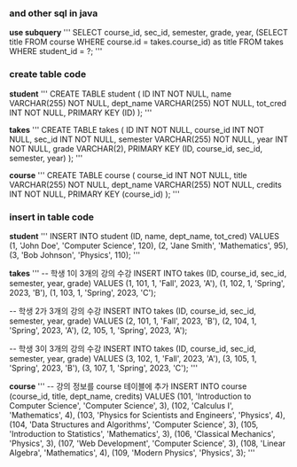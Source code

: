 ### and other sql in java
**use subquery**
'''
SELECT course_id, sec_id, semester, grade, year, (SELECT title FROM course WHERE course.id = takes.course_id) as title
FROM takes
WHERE student_id = ?;
'''

### create table code
**student**
'''
CREATE TABLE student (
    ID INT NOT NULL,
    name VARCHAR(255) NOT NULL,
    dept_name VARCHAR(255) NOT NULL,
    tot_cred INT NOT NULL,
    PRIMARY KEY (ID)
);
'''

**takes**
'''
CREATE TABLE takes (
    ID INT NOT NULL,
    course_id INT NOT NULL,
    sec_id INT NOT NULL,
    semester VARCHAR(255) NOT NULL,
    year INT NOT NULL,
    grade VARCHAR(2),
    PRIMARY KEY (ID, course_id, sec_id, semester, year)
);
'''

**course**
'''
CREATE TABLE course (
    course_id INT NOT NULL,
    title VARCHAR(255) NOT NULL,
    dept_name VARCHAR(255) NOT NULL,
    credits INT NOT NULL,
    PRIMARY KEY (course_id)
);
'''

### insert in table code
**student**
'''
INSERT INTO student (ID, name, dept_name, tot_cred)
VALUES
(1, 'John Doe', 'Computer Science', 120),
(2, 'Jane Smith', 'Mathematics', 95),
(3, 'Bob Johnson', 'Physics', 110);
'''

**takes**
'''
-- 학생 1이 3개의 강의 수강
INSERT INTO takes (ID, course_id, sec_id, semester, year, grade)
VALUES
(1, 101, 1, 'Fall', 2023, 'A'),
(1, 102, 1, 'Spring', 2023, 'B'),
(1, 103, 1, 'Spring', 2023, 'C');

-- 학생 2가 3개의 강의 수강
INSERT INTO takes (ID, course_id, sec_id, semester, year, grade)
VALUES
(2, 101, 1, 'Fall', 2023, 'B'),
(2, 104, 1, 'Spring', 2023, 'A'),
(2, 105, 1, 'Spring', 2023, 'A');

-- 학생 3이 3개의 강의 수강
INSERT INTO takes (ID, course_id, sec_id, semester, year, grade)
VALUES
(3, 102, 1, 'Fall', 2023, 'A'),
(3, 105, 1, 'Spring', 2023, 'B'),
(3, 107, 1, 'Spring', 2023, 'C');
'''

**course**
'''
-- 강의 정보를 course 테이블에 추가
INSERT INTO course (course_id, title, dept_name, credits)
VALUES
(101, 'Introduction to Computer Science', 'Computer Science', 3),
(102, 'Calculus I', 'Mathematics', 4),
(103, 'Physics for Scientists and Engineers', 'Physics', 4),
(104, 'Data Structures and Algorithms', 'Computer Science', 3),
(105, 'Introduction to Statistics', 'Mathematics', 3),
(106, 'Classical Mechanics', 'Physics', 3),
(107, 'Web Development', 'Computer Science', 3),
(108, 'Linear Algebra', 'Mathematics', 4),
(109, 'Modern Physics', 'Physics', 3);
'''

